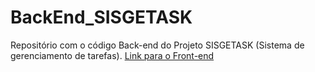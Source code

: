 # BackEnd_SISGETASK

Repositório com o código Back-end do Projeto SISGETASK (Sistema de gerenciamento de tarefas).
[Link para o Front-end](https://github.com/peddro1/tarefas)
